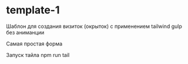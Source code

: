 # template-1

Шаблон для создания визиток (окрыток) с применением tailwind gulp без аниманции

Самая простая форма

Запуск тайла npm run tail
